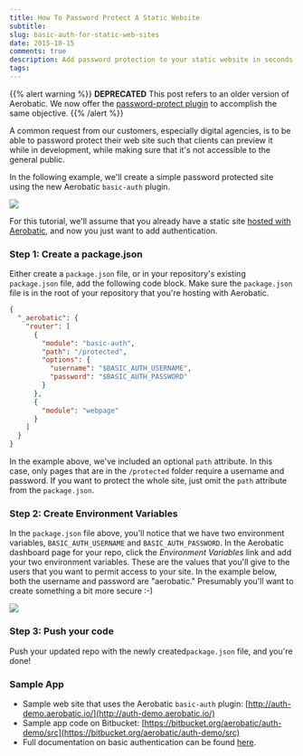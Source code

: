 ```yaml
---
title: How To Password Protect A Static Website
subtitle:
slug: basic-auth-for-static-web-sites
date: 2015-10-15
comments: true
description: Add password protection to your static website in seconds with the Aerobatic HTTP basic auth plugin.
tags:
---
```


{{% alert warning %}}
**DEPRECATED** This post refers to an older version of Aerobatic. We now offer the [password-protect plugin](/docs/plugins/password-protect/) to accomplish the same objective.
{{% /alert %}}

A common request from our customers, especially digital agencies, is to be able to password protect their web site such that clients can preview it while in development, while making sure that it's not accessible to the general public.

In the following example, we'll create a simple password protected site using the new Aerobatic `basic-auth` plugin.

<img class="img-responsive" src="//www.aerobatic.com/media/blog/auth/auth-demo.gif">

For this tutorial, we'll assume that you already have a static site [hosted with Aerobatic](https://aerobatic.atlassian.net/wiki/pages/viewpage.action?pageId=2097169), and now you just want to add authentication.

### Step 1: Create a package.json
Either create a `package.json` file, or in your repository's existing `package.json` file, add the following code block. Make sure the `package.json` file is in the root of your repository that you're hosting with Aerobatic.

~~~json
{
  "_aerobatic": {
    "router": [
      {
        "module": "basic-auth",
        "path": "/protected",
        "options": {
          "username": "$BASIC_AUTH_USERNAME",
          "password": "$BASIC_AUTH_PASSWORD"
        }
      },
      {
        "module": "webpage"
      }
    ]
  }
}
~~~

In the example above, we've included an optional `path` attribute. In this case, only pages that are in the `/protected` folder require a username and password. If you want to protect the whole site, just omit the `path` attribute from the `package.json`.

### Step 2: Create Environment Variables
In the `package.json` file above, you'll notice that we have two environment variables, `BASIC_AUTH_USERNAME` and `BASIC_AUTH_PASSWORD`. In the Aerobatic dashboard page for your repo, click the *Environment Variables* link and add your two environment variables. These are the values that you'll give to the users that you want to permit access to your site. In the example below, both the username and password are "aerobatic." Presumably you'll want to create something a bit more secure :-)

<img class="img-responsive marketing-feature-showcase--screenshot" src="//www.aerobatic.com/media/blog/auth/env-var.png">

### Step 3: Push your code
Push your updated repo with the newly created`package.json` file, and you're done!

### Sample App
- Sample web site that uses the Aerobatic `basic-auth` plugin: [http://auth-demo.aerobatic.io/](http://auth-demo.aerobatic.io/)
- Sample app code on Bitbucket: [https://bitbucket.org/aerobatic/auth-demo/src](https://bitbucket.org/aerobatic/auth-demo/src)
- Full documentation on basic authentication can be found [here](/docs/plugins/basic-auth/).
